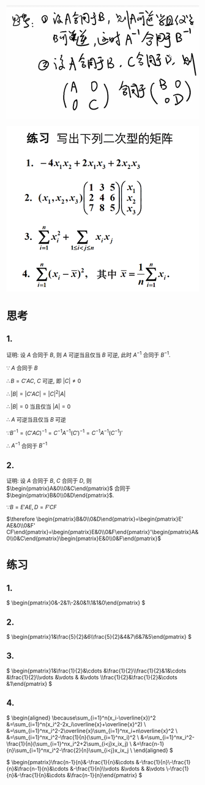 ![](2021-03-01-18-49-29.png)

![](2021-03-01-18-49-45.png)

# 思考

## 1.

证明: 设 $A$ 合同于 $B$, 则 $A$ 可逆当且仅当 $B$ 可逆, 此时 $A^{-1}$ 合同于 $B^{-1}$.

$\because$ $A$ 合同于 $B$

$\therefore B=C' AC$, $C$ 可逆, 即 $|C|\neq 0$

$\therefore |B|=|C' AC|=|C|^2|A|$

$\therefore |B|=0$ 当且仅当 $|A|=0$

$\therefore$ $A$ 可逆当且仅当 $B$ 可逆

$\because B^{-1}=(C' AC)^{-1}=C^{-1} A^{-1} (C')^{-1}=C^{-1} A^{-1} (C^{-1})'$

$\therefore$ $A^{-1}$ 合同于 $B^{-1}$


## 2.

证明: 设 $A$ 合同于 $B$, $C$ 合同于 $D$, 则 $\begin{pmatrix}A&0\\0&C\end{pmatrix}$ 合同于 $\begin{pmatrix}B&0\\0&D\end{pmatrix}$.

$\because B=E' AE, D=F' CF$

$\therefore \begin{pmatrix}B&0\\0&D\end{pmatrix}=\begin{pmatrix}E' AE&0\\0&F' CF\end{pmatrix}=\begin{pmatrix}E&0\\0&F\end{pmatrix}'\begin{pmatrix}A&0\\0&C\end{pmatrix}\begin{pmatrix}E&0\\0&F\end{pmatrix}$


# 练习

## 1.

$
\begin{pmatrix}0&-2&1\\-2&0&1\\1&1&0\end{pmatrix}
$

## 2.

$
\begin{pmatrix}1&\frac{5}{2}&6\\\frac{5}{2}&4&7\\6&7&5\end{pmatrix}
$

## 3.

$
\begin{pmatrix}1&\frac{1}{2}&\cdots &\frac{1}{2}\\\frac{1}{2}&1&\cdots &\frac{1}{2}\\\vdots &\vdots & &\vdots \\\frac{1}{2}&\frac{1}{2}&\cdots &1\end{pmatrix}
$

## 4.

$
\begin{aligned}
\because\sum_{i=1}^n(x_i-\overline{x})^2
&=\sum_{i=1}^n(x_i^2-2x_i\overline{x}+\overline{x}^2) \\
&=\sum_{i=1}^nx_i^2-2\overline{x}\sum_{i=1}^nx_i+n\overline{x}^2 \\
&=\sum_{i=1}^nx_i^2-\frac{1}{n}(\sum_{i=1}^nx_i)^2 \\
&=\sum_{i=1}^nx_i^2-\frac{1}{n}(\sum_{i=1}^nx_i^2+2\sum_{i<j}x_ix_j) \\
&=\frac{n-1}{n}\sum_{i=1}^nx_i^2-\frac{2}{n}\sum_{i<j}x_ix_j \\
\end{aligned}
$

$
\begin{pmatrix}\frac{n-1}{n}&-\frac{1}{n}&\cdots &-\frac{1}{n}\\-\frac{1}{n}&\frac{n-1}{n}&\cdots &-\frac{1}{n}\\\vdots &\vdots & &\vdots \\-\frac{1}{n}&-\frac{1}{n}&\cdots &\frac{n-1}{n}\end{pmatrix}
$
